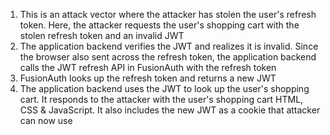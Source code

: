 1. This is an attack vector where the attacker has stolen the user's refresh token. Here, the attacker requests the user's shopping cart with the stolen refresh token and an invalid JWT
1. The application backend verifies the JWT and realizes it is invalid. Since the browser also sent across the refresh token, the application backend calls the JWT refresh API in FusionAuth with the refresh token
1. FusionAuth looks up the refresh token and returns a new JWT
1. The application backend uses the JWT to look up the user's shopping cart. It responds to the attacker with the user's shopping cart HTML, CSS & JavaScript. It also includes the new JWT as a cookie that attacker can now use